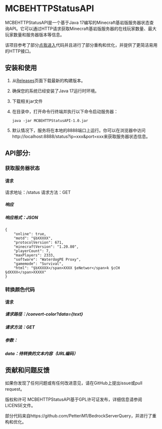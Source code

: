 # MCBEHTTPStatusAPI
MCBEHTTPStatusAPI是一个基于Java 17编写的Minecraft基岩版服务器状态查询API。它可以通过HTTP请求获取Minecraft基岩版服务器的在线玩家数量、最大玩家数量和服务器版本等信息。

该项目参考了部分[点我进入](https://github.com/PetteriM1/BedrockServerQuery)代码并且进行了部分重构和优化，并提供了更简洁易用的HTTP接口。

## 安装和使用

1. 从[Releases](https://github.com/your-username/MCBEHTTPStatusAPI/releases)页面下载最新的构建版本。

2. 确保您的系统已经安装了Java 17运行时环境。

3. 下载相关jar文件

4. 在目录中，打开命令行终端并执行以下命令启动服务器：
   ```shell
   java -jar MCBEHTTPStatusAPI-1.0.jar
5. 默认情况下，服务将在本地的8888端口上运行。你可以在浏览器中访问http://localhost:8888/status?ip=xxx&port=xxx来获取服务器状态信息。

## API部分:
### 获取服务器状态
#### 请求
请求地址：/status
请求方法：GET
##### 响应
##### 响应格式：JSON
```
{
    "online": true,
    "motd": "§bXXXXX",
    "protocolVersion": 671,
    "minecraftVersion": "1.20.80",
    "playerCount": 7,
    "maxPlayers": 2333,
    "software": "WaterdogPE Proxy",
    "gamemode": "Survival",
    "html": "§bXXXXX</span>XXXX §eNetwor</span>k §cCH §dXXXX</span>XXXXX"
}
```
### 转换颜色代码
#### 请求
##### 请求路径：/convert-color?data={text}
##### 请求方法：GET
##### 参数：
##### data：待转换的文本内容（URL编码）

## 贡献和问题反馈
如果你发现了任何问题或有任何改进意见，请在GitHub上提出issue或pull request。

版权和许可
MCBEHTTPStatusAPI基于GPL许可证发布，详细信息请参阅LICENSE文件。

部分代码来自https://github.com/PetteriM1/BedrockServerQuery，并进行了重构和优化。
